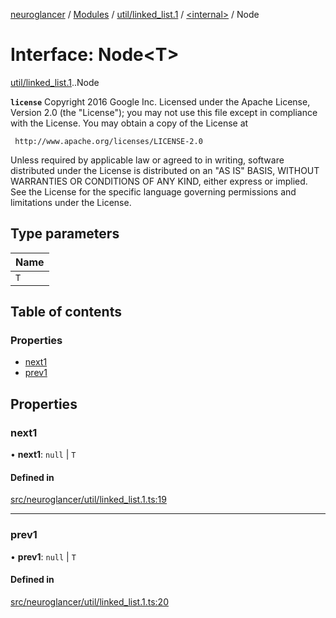 [neuroglancer](../README.md) / [Modules](../modules.md) / [util/linked\_list.1](../modules/util_linked_list_1.md) / [<internal\>](../modules/util_linked_list_1._internal_.md) / Node

# Interface: Node<T\>

[util/linked_list.1](../modules/util_linked_list_1.md).[<internal>](../modules/util_linked_list_1._internal_.md).Node

**`license`**
Copyright 2016 Google Inc.
Licensed under the Apache License, Version 2.0 (the "License");
you may not use this file except in compliance with the License.
You may obtain a copy of the License at

     http://www.apache.org/licenses/LICENSE-2.0

Unless required by applicable law or agreed to in writing, software
distributed under the License is distributed on an "AS IS" BASIS,
WITHOUT WARRANTIES OR CONDITIONS OF ANY KIND, either express or implied.
See the License for the specific language governing permissions and
limitations under the License.

## Type parameters

| Name |
| :------ |
| `T` |

## Table of contents

### Properties

- [next1](util_linked_list_1._internal_.Node.md#next1)
- [prev1](util_linked_list_1._internal_.Node.md#prev1)

## Properties

### next1

• **next1**: ``null`` \| `T`

#### Defined in

[src/neuroglancer/util/linked_list.1.ts:19](https://github.com/ActiveBrainAtlas2/neuroglancer/blob/1beb5d34/src/neuroglancer/util/linked_list.1.ts#L19)

___

### prev1

• **prev1**: ``null`` \| `T`

#### Defined in

[src/neuroglancer/util/linked_list.1.ts:20](https://github.com/ActiveBrainAtlas2/neuroglancer/blob/1beb5d34/src/neuroglancer/util/linked_list.1.ts#L20)
